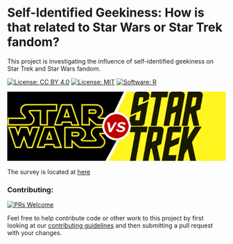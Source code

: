 # Self-Identified Geekiness: How is that related to Star Wars or Star Trek fandom?
This project is investigating the influence of self-identified geekiness on Star Trek and Star Wars fandom.

[![License: CC BY 4.0](https://img.shields.io/badge/License-CC%20BY%204.0-lightgrey.svg)](https://creativecommons.org/licenses/by/4.0/)
[![License: MIT](https://img.shields.io/badge/License-MIT-blue.svg)](https://opensource.org/licenses/MIT)
[![Software: R](https://img.shields.io/badge/R%20Version-3.4-blue.svg)](https://cran.r-project.org/)


![](images/sw_vs_st.png)

The survey is located at [here](https://docs.google.com/forms/d/e/1FAIpQLSeqOI6W16UiiSh5LFngb5gjdM1ZHqsQ4zXytjOKEWQunqeUjA/viewform?usp=sf_link)

### Contributing:

[![PRs Welcome](https://img.shields.io/badge/PRs-welcome-brightgreen.svg?style=flat-square)](http://makeapullrequest.com) 

Feel free to help contribute code or other work to this project by first looking at our [contributing guidelines](CONTRIBUTING.md) and then submitting a pull request with your changes.
